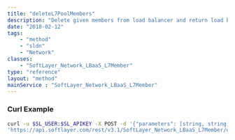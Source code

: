 ```yaml
---
title: "deleteL7PoolMembers"
description: "Delete given members from load balancer and return load balancer object with listeners, pools and members populated "
date: "2018-02-12"
tags:
    - "method"
    - "sldn"
    - "Network"
classes:
    - "SoftLayer_Network_LBaaS_L7Member"
type: "reference"
layout: "method"
mainService : "SoftLayer_Network_LBaaS_L7Member"
---
```


### Curl Example
```bash
curl -u $SL_USER:$SL_APIKEY -X POST -d '{"parameters": [string, string]}' \
'https://api.softlayer.com/rest/v3.1/SoftLayer_Network_LBaaS_L7Member/deleteL7PoolMembers'
```
